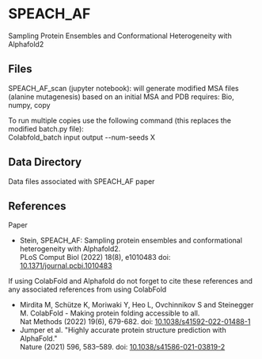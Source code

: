 # SPEACH_AF

Sampling Protein Ensembles and Conformational Heterogeneity with Alphafold2


## Files
SPEACH_AF_scan (jupyter notebook): will generate modified MSA files (alanine mutagenesis) based on an initial MSA and PDB
  requires: Bio, numpy, copy

To run multiple copies use the following command (this replaces the modified batch.py file): <br>
  Colabfold_batch input output --num-seeds X<br>


## Data Directory
Data files associated with SPEACH_AF paper

## References
Paper
- Stein, SPEACH_AF: Sampling protein ensembles and conformational heterogeneity with Alphafold2. <br>
  PLoS Comput Biol (2022) 18(8), e1010483 doi: [10.1371/journal.pcbi.1010483](https://doi.org/10.1371/journal.pcbi.1010483)

If using ColabFold and Alphafold do not forget to cite these references and any associated references from using ColabFold
- Mirdita M, Schütze K, Moriwaki Y, Heo L, Ovchinnikov S and Steinegger M. ColabFold - Making protein folding accessible to all. <br>
  Nat Methods (2022) 19(6), 679-682. doi: [10.1038/s41592-022-01488-1](https://doi.org/10.1038/s41592-022-01488-1)
- Jumper et al. "Highly accurate protein structure prediction with AlphaFold." <br>
  Nature (2021) 596, 583–589. doi: [10.1038/s41586-021-03819-2](https://doi.org/10.1038/s41586-021-03819-2)
